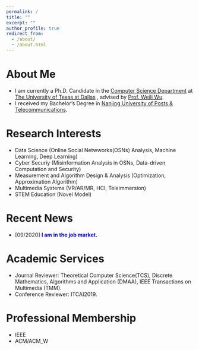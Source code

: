 ```yaml
---
permalink: /
title: ""
excerpt: ""
author_profile: true
redirect_from: 
  - /about/
  - /about.html
---
```


# About Me 
* I am currently a Ph.D. Candidate in the [Computer Science Department](https://cs.utdallas.edu/) at [The University of Texas at Dallas](https://www.utdallas.edu/) , advised by [Prof. Weili Wu](https://personal.utdallas.edu/~weiliwu/).
* I received my Bachelor’s Degree in [Nanjing University of Posts & Telecommunications](http://www.njupt.edu.cn/en/).

# Research Interests
* Data Science (Online Social Netwworks(OSNs) Analysis, Machine Learning, Deep Learning)
* Cyber Securiy (Misinformation Analysis in OSNs, Data-driven Computation and Security)
* Measurement and Algorithm Design & Analysis (Optimization, Approximation Algorithm)
* Multimedia Systems (VR/AR/MR, HCI, Teleimmersion)
* STEM Education (Novel Model)

# Recent News
* [09/2020] <b><span style="color:blue">I am in the job market.</span></b>

# Academic Services
* Journal Reviewer: Theoretical Computer Science(TCS), Discrete Mathematics, Algorithms and Application (DMAA), IEEE Transactions on Multimedia (TMM).
* Conference Reviewer: ITCAI2019.

# Professional Membership
* IEEE
* ACM/ACM_W

